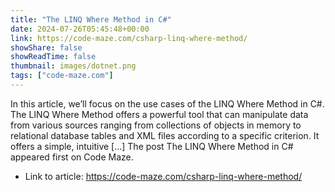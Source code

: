 ```yaml
---
title: "The LINQ Where Method in C#"
date: 2024-07-26T05:45:48+00:00
link: https://code-maze.com/csharp-linq-where-method/
showShare: false
showReadTime: false
thumbnail: images/dotnet.png
tags: ["code-maze.com"]
---
```

In this article, we’ll focus on the use cases of the LINQ Where Method in C#. The LINQ Where Method offers a powerful tool that can manipulate data from various sources ranging from collections of objects in memory to relational database tables and XML files according to a specific criterion. It offers a simple, intuitive […]
The post The LINQ Where Method in C# appeared first on Code Maze.

- Link to article: https://code-maze.com/csharp-linq-where-method/